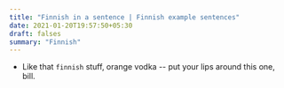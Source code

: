 ```yaml
---
title: "Finnish in a sentence | Finnish example sentences"
date: 2021-01-20T19:57:50+05:30
draft: falses
summary: "Finnish"
---
```

- Like that `finnish` stuff, orange vodka -- put your lips around this one, bill.
                 
